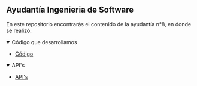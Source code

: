 ## Ayudantía Ingenieria de Software

En este repositorio encontrarás el contenido de la ayudantía n°8, en donde se realizó:

<details open>
<summary>Código que desarrollamos</summary>

- [Código](./code/)

</details>

<details open>
<summary>API's</summary>

- [API's](./apis/apis.md)

</details>